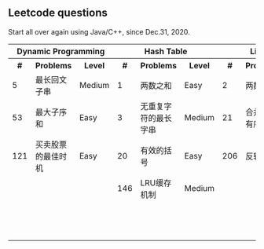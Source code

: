 ## Leetcode questions

Start all over again using Java/C++, since Dec.31, 2020.

<table>
   <tr>
      <th colspan="3">Dynamic Programming</th>
      <th colspan="3">Hash Table</th>
      <th colspan="3">Linked List</th>
      <th colspan="3">Math</th>
      <th colspan="3">String</th>
      <th colspan="3">Two Pointers</th>
   </tr>
   <tr>
      <th>#</th>
      <th>Problems</th>
      <th>Level</th>
      <th>#</th>
      <th>Problems</th>
      <th>Level</th>
      <th>#</th>
      <th>Problems</th>
      <th>Level</th>
      <th>#</th>
      <th>Problems</th>
      <th>Level</th>
      <th>#</th>
      <th>Problems</th>
      <th>Level</th>
      <th>#</th>
      <th>Problems</th>
      <th>Level</th>
   </tr>
   <tr>
      <td>5</td>
      <td>最长回文子串</td>
      <td>Medium</td>
      <td>1</td>
      <td>两数之和</td>
      <td>Easy</td>
      <td>2</td>
      <td>两数相加</td>
      <td>Medium</td>
      <td>7</td>
      <td>整数反转</td>
      <td>Easy</td>
      <td>6</td>
      <td>Z字形变换</td>
      <td>Medium</td>
      <td>11</td>
      <td>盛水最多的容器</td>
      <td>Medium</td>
   </tr>
   <tr>
      <td>53</td>
      <td>最大子序和</td>
      <td>Easy</td>
      <td>3</td>
      <td>无重复字符的最长字串</td>
      <td>Medium</td>
      <td>21</td>
      <td>合并两个有序链表</td>
      <td>Easy</td>
      <td>8</td>
      <td>字符串转换整数</td>
      <td>Medium</td>
      <td></td>
      <td></td>
      <td></td>
      <td>15</td>
      <td>三数之和</td>
      <td>Medium</td>
   </tr>
   <tr>
      <td>121</td>
      <td>买卖股票的最佳时机</td>
      <td>Easy</td>
      <td>20</td>
      <td>有效的括号</td>
      <td>Easy</td>
      <td>206</td>
      <td>反转链表</td>
      <td>Easy</td>
      <td>33</td>
      <td>搜索旋转排序数组</td>
      <td>Medium</td>
      <td></td>
      <td></td>
      <td></td>
      <td></td>
      <td></td>
      <td></td>
   </tr>
   <tr>
      <td></td>
      <td></td>
      <td></td>
      <td>146</td>
      <td>LRU缓存机制</td>
      <td>Medium</td>
      <td></td>
      <td></td>
      <td></td>
      <td>66</td>
      <td>加一</td>
      <td>Easy</td>
      <td></td>
      <td></td>
      <td></td>
      <td></td>
      <td></td>
      <td></td>
   </tr>
   <tr>
      <td></td>
      <td></td>
      <td></td>
      <td></td>
      <td></td>
      <td></td>
      <td></td>
      <td></td>
      <td></td>
      <td>440</td>
      <td>字典序的第K小数字</td>
      <td>Hard</td>
      <td></td>
      <td></td>
      <td></td>
      <td></td>
      <td></td>
      <td></td>
   </tr>
</table>
